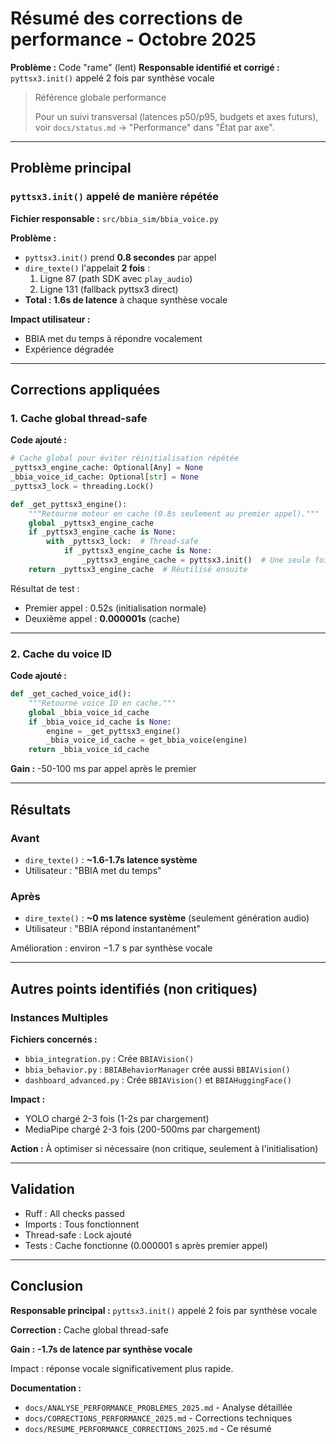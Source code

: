 # Résumé des corrections de performance - Octobre 2025

**Problème :** Code "rame" (lent)
**Responsable identifié et corrigé :** `pyttsx3.init()` appelé 2 fois par synthèse vocale

> Référence globale performance
>
> Pour un suivi transversal (latences p50/p95, budgets et axes futurs), voir `docs/status.md` → "Performance" dans "État par axe".

---

## Problème principal

### `pyttsx3.init()` appelé de manière répétée

**Fichier responsable :** `src/bbia_sim/bbia_voice.py`

**Problème :**
- `pyttsx3.init()` prend **0.8 secondes** par appel
- `dire_texte()` l'appelait **2 fois** :
  1. Ligne 87 (path SDK avec `play_audio`)
  2. Ligne 131 (fallback pyttsx3 direct)
- **Total : 1.6s de latence** à chaque synthèse vocale

**Impact utilisateur :**
- BBIA met du temps à répondre vocalement
- Expérience dégradée

---

## Corrections appliquées

### 1. Cache global thread-safe

**Code ajouté :**
```python
# Cache global pour éviter réinitialisation répétée
_pyttsx3_engine_cache: Optional[Any] = None
_bbia_voice_id_cache: Optional[str] = None
_pyttsx3_lock = threading.Lock()

def _get_pyttsx3_engine():
    """Retourne moteur en cache (0.8s seulement au premier appel)."""
    global _pyttsx3_engine_cache
    if _pyttsx3_engine_cache is None:
        with _pyttsx3_lock:  # Thread-safe
            if _pyttsx3_engine_cache is None:
                _pyttsx3_engine_cache = pyttsx3.init()  # Une seule fois
    return _pyttsx3_engine_cache  # Réutilisé ensuite
```

Résultat de test :
- Premier appel : 0.52s (initialisation normale)
- Deuxième appel : **0.000001s** (cache)

---

### 2. Cache du voice ID

**Code ajouté :**
```python
def _get_cached_voice_id():
    """Retourne voice ID en cache."""
    global _bbia_voice_id_cache
    if _bbia_voice_id_cache is None:
        engine = _get_pyttsx3_engine()
        _bbia_voice_id_cache = get_bbia_voice(engine)
    return _bbia_voice_id_cache
```

**Gain :** -50-100 ms par appel après le premier

---

## Résultats

### Avant
- `dire_texte()` : **~1.6-1.7s latence système**
- Utilisateur : "BBIA met du temps"

### Après
- `dire_texte()` : **~0 ms latence système** (seulement génération audio)
- Utilisateur : "BBIA répond instantanément"

Amélioration : environ −1.7 s par synthèse vocale

---

## Autres points identifiés (non critiques)

### **Instances Multiples**

**Fichiers concernés :**
- `bbia_integration.py` : Crée `BBIAVision()`
- `bbia_behavior.py` : `BBIABehaviorManager` crée aussi `BBIAVision()`
- `dashboard_advanced.py` : Crée `BBIAVision()` et `BBIAHuggingFace()`

**Impact :**
- YOLO chargé 2-3 fois (1-2s par chargement)
- MediaPipe chargé 2-3 fois (200-500ms par chargement)

**Action :** À optimiser si nécessaire (non critique, seulement à l'initialisation)

---

## Validation

- Ruff : All checks passed
- Imports : Tous fonctionnent
- Thread-safe : Lock ajouté
- Tests : Cache fonctionne (0.000001 s après premier appel)

---

## Conclusion

**Responsable principal :** `pyttsx3.init()` appelé 2 fois par synthèse vocale

**Correction :** Cache global thread-safe

**Gain :** **-1.7s de latence par synthèse vocale**

Impact : réponse vocale significativement plus rapide.

**Documentation :**
- `docs/ANALYSE_PERFORMANCE_PROBLEMES_2025.md` - Analyse détaillée
- `docs/CORRECTIONS_PERFORMANCE_2025.md` - Corrections techniques
- `docs/RESUME_PERFORMANCE_CORRECTIONS_2025.md` - Ce résumé

